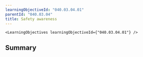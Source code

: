 ```yaml
---
learningObjectiveId: "040.03.04.01"
parentId: "040.03.04"
title: Safety awareness
---
```


```tsx eval
<LearningObjectives learningObjectiveId={"040.03.04.01"} />
```

## Summary
